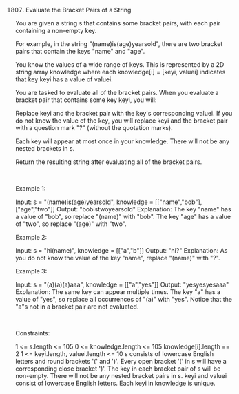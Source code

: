 1807. Evaluate the Bracket Pairs of a String

You are given a string s that contains some bracket pairs, with each pair containing a non-empty key.

For example, in the string "(name)is(age)yearsold", there are two bracket pairs that contain the keys "name" and "age".

You know the values of a wide range of keys. This is represented by a 2D string array knowledge where each knowledge[i] = [keyi, valuei] indicates that key keyi has a value of valuei.

You are tasked to evaluate all of the bracket pairs. When you evaluate a bracket pair that contains some key keyi, you will:

Replace keyi and the bracket pair with the key's corresponding valuei.
If you do not know the value of the key, you will replace keyi and the bracket pair with a question mark "?" (without the quotation marks).

Each key will appear at most once in your knowledge. There will not be any nested brackets in s.

Return the resulting string after evaluating all of the bracket pairs.

 

Example 1:

Input: s = "(name)is(age)yearsold", knowledge = [["name","bob"],["age","two"]]
Output: "bobistwoyearsold"
Explanation:
The key "name" has a value of "bob", so replace "(name)" with "bob".
The key "age" has a value of "two", so replace "(age)" with "two".


Example 2:

Input: s = "hi(name)", knowledge = [["a","b"]]
Output: "hi?"
Explanation: As you do not know the value of the key "name", replace "(name)" with "?".


Example 3:

Input: s = "(a)(a)(a)aaa", knowledge = [["a","yes"]]
Output: "yesyesyesaaa"
Explanation: The same key can appear multiple times.
The key "a" has a value of "yes", so replace all occurrences of "(a)" with "yes".
Notice that the "a"s not in a bracket pair are not evaluated.


 

Constraints:

1 <= s.length <= 105
0 <= knowledge.length <= 105
knowledge[i].length == 2
1 <= keyi.length, valuei.length <= 10
s consists of lowercase English letters and round brackets '(' and ')'.
Every open bracket '(' in s will have a corresponding close bracket ')'.
The key in each bracket pair of s will be non-empty.
There will not be any nested bracket pairs in s.
keyi and valuei consist of lowercase English letters.
Each keyi in knowledge is unique.